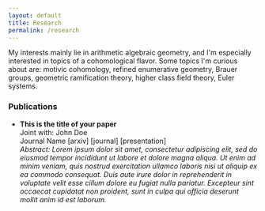 ```yaml
---
layout: default
title: Research
permalink: /research
---
```


My interests mainly lie in arithmetic algebraic geometry, and I'm especially interested in topics of a cohomological flavor. Some topics I'm curious about are: motivic cohomology, refined enumerative geometry, Brauer groups, geometric ramification theory, higher class field theory, Euler systems.

### Publications
- **This is the title of your paper**  
Joint with: John Doe  
Journal Name
[arxiv] [journal] [presentation]  
*Abstract: Lorem ipsum dolor sit amet, consectetur adipiscing elit, sed do eiusmod tempor incididunt ut labore et dolore magna aliqua. Ut enim ad minim veniam, quis nostrud exercitation ullamco laboris nisi ut aliquip ex ea commodo consequat. Duis aute irure dolor in reprehenderit in voluptate velit esse cillum dolore eu fugiat nulla pariatur. Excepteur sint occaecat cupidatat non proident, sunt in culpa qui officia deserunt mollit anim id est laborum.*
